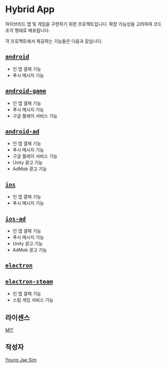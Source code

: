 # Hybrid App
하이브리드 앱 및 게임을 구현하기 위한 프로젝트입니다. 확장 가능성을 고려하여 코드 조각 형태로 배포됩니다.

각 프로젝트에서 제공하는 기능들은 다음과 같습니다.

## [`android`](https://github.com/Hanul/HybridApp/tree/master/android)
- 인 앱 결제 기능
- 푸시 메시지 기능

## [`android-game`](https://github.com/Hanul/HybridApp/tree/master/android-game)
- 인 앱 결제 기능
- 푸시 메시지 기능
- 구글 플레이 서비스 기능

## [`android-ad`](https://github.com/Hanul/HybridApp/tree/master/android-ad)
- 인 앱 결제 기능
- 푸시 메시지 기능
- 구글 플레이 서비스 기능
- Unity 광고 기능
- AdMob 광고 기능

## [`ios`](https://github.com/Hanul/HybridApp/tree/master/ios)
- 인 앱 결제 기능
- 푸시 메시지 기능

## [`ios-ad`](https://github.com/Hanul/HybridApp/tree/master/ios-ad)
- 인 앱 결제 기능
- 푸시 메시지 기능
- Unity 광고 기능
- AdMob 광고 기능

## [`electron`](https://github.com/Hanul/HybridApp/tree/master/electron)

## [`electron-steam`](https://github.com/Hanul/HybridApp/tree/master/electron-steam)
- 인 앱 결제 기능
- 스팀 게임 서비스 기능

## 라이센스
[MIT](LICENSE)

## 작성자
[Young Jae Sim](https://github.com/Hanul)